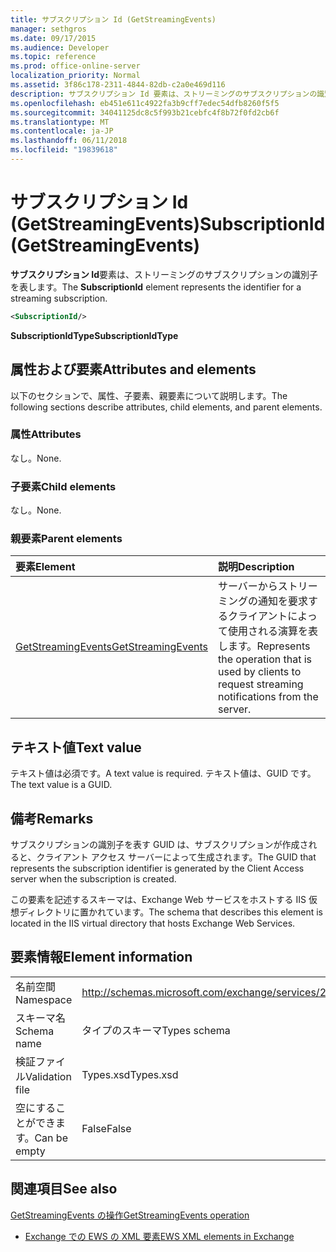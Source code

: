 ```yaml
---
title: サブスクリプション Id (GetStreamingEvents)
manager: sethgros
ms.date: 09/17/2015
ms.audience: Developer
ms.topic: reference
ms.prod: office-online-server
localization_priority: Normal
ms.assetid: 3f86c178-2311-4844-82db-c2a0e469d116
description: サブスクリプション Id 要素は、ストリーミングのサブスクリプションの識別子を表します。
ms.openlocfilehash: eb451e611c4922fa3b9cff7edec54dfb8260f5f5
ms.sourcegitcommit: 34041125dc8c5f993b21cebfc4f8b72f0fd2cb6f
ms.translationtype: MT
ms.contentlocale: ja-JP
ms.lasthandoff: 06/11/2018
ms.locfileid: "19839618"
---
```

# <a name="subscriptionid-getstreamingevents"></a><span data-ttu-id="b44b9-103">サブスクリプション Id (GetStreamingEvents)</span><span class="sxs-lookup"><span data-stu-id="b44b9-103">SubscriptionId (GetStreamingEvents)</span></span>

<span data-ttu-id="b44b9-104">**サブスクリプション Id**要素は、ストリーミングのサブスクリプションの識別子を表します。</span><span class="sxs-lookup"><span data-stu-id="b44b9-104">The **SubscriptionId** element represents the identifier for a streaming subscription.</span></span> 
  
```XML
<SubscriptionId/>
```

 <span data-ttu-id="b44b9-105">**SubscriptionIdType**</span><span class="sxs-lookup"><span data-stu-id="b44b9-105">**SubscriptionIdType**</span></span>
## <a name="attributes-and-elements"></a><span data-ttu-id="b44b9-106">属性および要素</span><span class="sxs-lookup"><span data-stu-id="b44b9-106">Attributes and elements</span></span>

<span data-ttu-id="b44b9-107">以下のセクションで、属性、子要素、親要素について説明します。</span><span class="sxs-lookup"><span data-stu-id="b44b9-107">The following sections describe attributes, child elements, and parent elements.</span></span>
  
### <a name="attributes"></a><span data-ttu-id="b44b9-108">属性</span><span class="sxs-lookup"><span data-stu-id="b44b9-108">Attributes</span></span>

<span data-ttu-id="b44b9-109">なし。</span><span class="sxs-lookup"><span data-stu-id="b44b9-109">None.</span></span>
  
### <a name="child-elements"></a><span data-ttu-id="b44b9-110">子要素</span><span class="sxs-lookup"><span data-stu-id="b44b9-110">Child elements</span></span>

<span data-ttu-id="b44b9-111">なし。</span><span class="sxs-lookup"><span data-stu-id="b44b9-111">None.</span></span>
  
### <a name="parent-elements"></a><span data-ttu-id="b44b9-112">親要素</span><span class="sxs-lookup"><span data-stu-id="b44b9-112">Parent elements</span></span>

|<span data-ttu-id="b44b9-113">**要素**</span><span class="sxs-lookup"><span data-stu-id="b44b9-113">**Element**</span></span>|<span data-ttu-id="b44b9-114">**説明**</span><span class="sxs-lookup"><span data-stu-id="b44b9-114">**Description**</span></span>|
|:-----|:-----|
|[<span data-ttu-id="b44b9-115">GetStreamingEvents</span><span class="sxs-lookup"><span data-stu-id="b44b9-115">GetStreamingEvents</span></span>](getstreamingevents.md) <br/> |<span data-ttu-id="b44b9-116">サーバーからストリーミングの通知を要求するクライアントによって使用される演算を表します。</span><span class="sxs-lookup"><span data-stu-id="b44b9-116">Represents the operation that is used by clients to request streaming notifications from the server.</span></span>  <br/> |
   
## <a name="text-value"></a><span data-ttu-id="b44b9-117">テキスト値</span><span class="sxs-lookup"><span data-stu-id="b44b9-117">Text value</span></span>

<span data-ttu-id="b44b9-118">テキスト値は必須です。</span><span class="sxs-lookup"><span data-stu-id="b44b9-118">A text value is required.</span></span> <span data-ttu-id="b44b9-119">テキスト値は、GUID です。</span><span class="sxs-lookup"><span data-stu-id="b44b9-119">The text value is a GUID.</span></span>
  
## <a name="remarks"></a><span data-ttu-id="b44b9-120">備考</span><span class="sxs-lookup"><span data-stu-id="b44b9-120">Remarks</span></span>

<span data-ttu-id="b44b9-121">サブスクリプションの識別子を表す GUID は、サブスクリプションが作成されると、クライアント アクセス サーバーによって生成されます。</span><span class="sxs-lookup"><span data-stu-id="b44b9-121">The GUID that represents the subscription identifier is generated by the Client Access server when the subscription is created.</span></span>
  
<span data-ttu-id="b44b9-122">この要素を記述するスキーマは、Exchange Web サービスをホストする IIS 仮想ディレクトリに置かれています。</span><span class="sxs-lookup"><span data-stu-id="b44b9-122">The schema that describes this element is located in the IIS virtual directory that hosts Exchange Web Services.</span></span>
  
## <a name="element-information"></a><span data-ttu-id="b44b9-123">要素情報</span><span class="sxs-lookup"><span data-stu-id="b44b9-123">Element information</span></span>

|||
|:-----|:-----|
|<span data-ttu-id="b44b9-124">名前空間</span><span class="sxs-lookup"><span data-stu-id="b44b9-124">Namespace</span></span>  <br/> |http://schemas.microsoft.com/exchange/services/2006/types  <br/> |
|<span data-ttu-id="b44b9-125">スキーマ名</span><span class="sxs-lookup"><span data-stu-id="b44b9-125">Schema name</span></span>  <br/> |<span data-ttu-id="b44b9-126">タイプのスキーマ</span><span class="sxs-lookup"><span data-stu-id="b44b9-126">Types schema</span></span>  <br/> |
|<span data-ttu-id="b44b9-127">検証ファイル</span><span class="sxs-lookup"><span data-stu-id="b44b9-127">Validation file</span></span>  <br/> |<span data-ttu-id="b44b9-128">Types.xsd</span><span class="sxs-lookup"><span data-stu-id="b44b9-128">Types.xsd</span></span>  <br/> |
|<span data-ttu-id="b44b9-129">空にすることができます。</span><span class="sxs-lookup"><span data-stu-id="b44b9-129">Can be empty</span></span>  <br/> |<span data-ttu-id="b44b9-130">False</span><span class="sxs-lookup"><span data-stu-id="b44b9-130">False</span></span>  <br/> |
   
## <a name="see-also"></a><span data-ttu-id="b44b9-131">関連項目</span><span class="sxs-lookup"><span data-stu-id="b44b9-131">See also</span></span>



[<span data-ttu-id="b44b9-132">GetStreamingEvents の操作</span><span class="sxs-lookup"><span data-stu-id="b44b9-132">GetStreamingEvents operation</span></span>](getstreamingevents-operation.md)


- [<span data-ttu-id="b44b9-133">Exchange での EWS の XML 要素</span><span class="sxs-lookup"><span data-stu-id="b44b9-133">EWS XML elements in Exchange</span></span>](ews-xml-elements-in-exchange.md)

